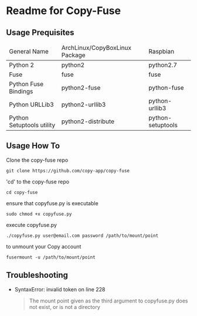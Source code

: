 # Readme for Copy-Fuse

## Usage Prequisites

<table>
    <thead>
	<tr>
	    <td>General Name</td>
	    <td>ArchLinux/CopyBoxLinux Package</td>
		<td>Raspbian</td>
	</tr>
    </thead>
    <tbody>
	<tr>
	    <td>Python 2</td>
	    <td>python2</td>
		<td>python2.7</td>
	</tr>
	<tr>
	    <td>Fuse</td>
	    <td>fuse</td>
		<td>fuse</td>
	</tr>
	<tr>
	    <td>Python Fuse Bindings</td>
	    <td>python2-fuse</td>
		<td>python-fuse</td>
	</tr>
	<tr>
	    <td>Python URLLib3</td>
	    <td>python2-urllib3</td>
		<td>python-urllib3</td>
	</tr>
	<tr>
	    <td>Python Setuptools utility</td>
	    <td>python2-distribute</td>
		<td>python-setuptools</td>
	</tr>
    </tbody>
</table>

## Usage How To

Clone the copy-fuse repo

	git clone https://github.com/copy-app/copy-fuse

'cd' to the copy-fuse repo

   	cd copy-fuse

ensure that copyfuse.py is executable

   	sudo chmod +x copyfuse.py

execute copyfuse.py

   	./copyfuse.py user@email.com password /path/to/mount/point

to unmount your Copy account

	fusermount -u /path/to/mount/point

## Troubleshooting

- SyntaxError: invalid token on line 228

  > The mount point given as the third argument to copyfuse.py does not exist, or is not a directory

